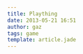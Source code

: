 ```yaml
---
title: Plaything
date: 2013-05-21 16:51
author: gaz
tags: game 
template: article.jade
---
```


<div id='playfield'>
</div>

<script src="/scripts/gazmod.js"></script>
<script src="/scripts/util.js"></script>
<script src="/scripts/col.js"></script>
<script src="/scripts/osc.js"></script>
<script src="/scripts/game.js"></script>



